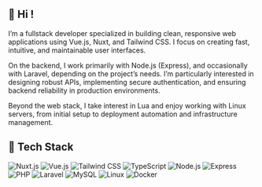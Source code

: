## 👋 Hi !

I’m a fullstack developer specialized in building clean, responsive web applications using Vue.js, Nuxt, and Tailwind CSS. I focus on creating fast, intuitive, and maintainable user interfaces.

On the backend, I work primarily with Node.js (Express), and occasionally with Laravel, depending on the project’s needs. I’m particularly interested in designing robust APIs, implementing secure authentication, and ensuring backend reliability in production environments.

Beyond the web stack, I take interest in Lua and enjoy working with Linux servers, from initial setup to deployment automation and infrastructure management.

## 🚀 Tech Stack

![Nuxt.js](https://img.shields.io/badge/Nuxt.js-42b883?style=for-the-badge&logo=nuxt&logoColor=white)
![Vue.js](https://img.shields.io/badge/Vue.js-42b883?style=for-the-badge&logo=vue.js&logoColor=white)
![Tailwind CSS](https://img.shields.io/badge/Tailwind_CSS-38B2AC?style=for-the-badge&logo=tailwind-css&logoColor=white)
![TypeScript](https://img.shields.io/badge/TypeScript-3178C6?style=for-the-badge&logo=typescript&logoColor=white)
![Node.js](https://img.shields.io/badge/Node.js-339933?style=for-the-badge&logo=node.js&logoColor=white)
![Express](https://img.shields.io/badge/Express.js-222222?style=for-the-badge&logo=express&logoColor=white)
![PHP](https://img.shields.io/badge/PHP-777BB4?style=for-the-badge&logo=php&logoColor=white)
![Laravel](https://img.shields.io/badge/Laravel-FF2D20?style=for-the-badge&logo=laravel&logoColor=white)
![MySQL](https://img.shields.io/badge/MySQL-005E86?style=for-the-badge&logo=mysql&logoColor=white)
![Linux](https://img.shields.io/badge/Linux-FCC624?style=for-the-badge&logo=linux&logoColor=black)
![Docker](https://img.shields.io/badge/Docker-2496ED?style=for-the-badge&logo=docker&logoColor=white)
